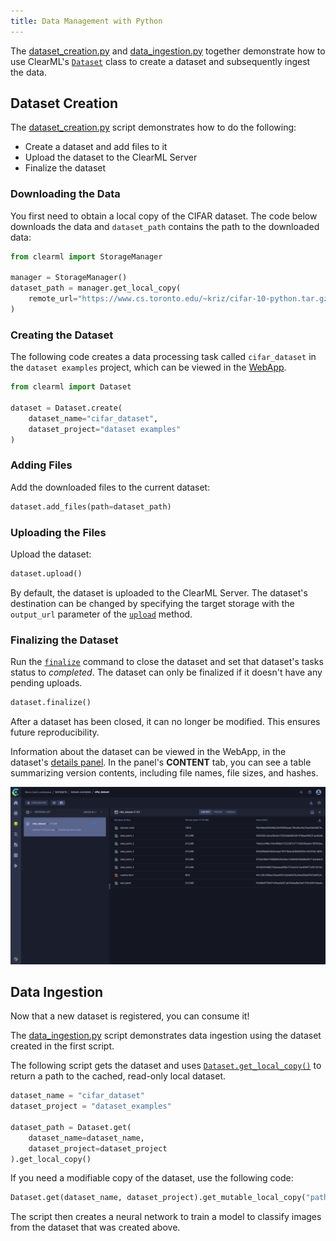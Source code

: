 ```yaml
---
title: Data Management with Python
---
```


The [dataset_creation.py](https://github.com/allegroai/clearml/blob/master/examples/datasets/dataset_creation.py) and 
[data_ingestion.py](https://github.com/allegroai/clearml/blob/master/examples/datasets/data_ingestion.py) 
together demonstrate how to use ClearML's [`Dataset`](../../references/sdk/dataset.md) class to create a dataset and 
subsequently ingest the data. 

## Dataset Creation

The [dataset_creation.py](https://github.com/allegroai/clearml/blob/master/examples/datasets/dataset_creation.py) script 
demonstrates how to do the following:
* Create a dataset and add files to it
* Upload the dataset to the ClearML Server
* Finalize the dataset


### Downloading the Data

You first need to obtain a local copy of the CIFAR dataset. 
The code below downloads the data and `dataset_path` contains the path to the downloaded data: 

```python
from clearml import StorageManager

manager = StorageManager()
dataset_path = manager.get_local_copy(
    remote_url="https://www.cs.toronto.edu/~kriz/cifar-10-python.tar.gz"
)
```


### Creating the Dataset

The following code creates a data processing task called `cifar_dataset` in the `dataset examples` project, which
can be viewed in the [WebApp](../../webapp/datasets/webapp_dataset_viewing.md).

```python
from clearml import Dataset

dataset = Dataset.create(
    dataset_name="cifar_dataset", 
    dataset_project="dataset examples"
)
 ```


### Adding Files

Add the downloaded files to the current dataset:

```python
dataset.add_files(path=dataset_path)
```

### Uploading the Files

Upload the dataset: 

```python
dataset.upload()
```

By default, the dataset is uploaded to the ClearML Server. The dataset's destination can be changed by specifying the 
target storage with the `output_url` parameter of the [`upload`](../../references/sdk/dataset.md#upload) method. 

### Finalizing the Dataset

Run the [`finalize`](../../references/sdk/dataset.md#finalize) command to close the dataset and set that dataset's tasks
status to *completed*. The dataset can only be finalized if it doesn't have any pending uploads. 

```python
dataset.finalize()
```

After a dataset has been closed, it can no longer be modified. This ensures future reproducibility. 

Information about the dataset can be viewed in the WebApp, in the dataset's [details panel](../../webapp/datasets/webapp_dataset_viewing.md#version-details-panel). 
In the panel's **CONTENT** tab, you can see a table summarizing version contents, including file names, file sizes, and hashes.

![Dataset content tab](../../img/examples_data_management_cifar_dataset.png)

## Data Ingestion

Now that a new dataset is registered, you can consume it!

The [data_ingestion.py](https://github.com/allegroai/clearml/blob/master/examples/datasets/data_ingestion.py) script 
demonstrates data ingestion using the dataset created in the first script.

The following script gets the dataset and uses [`Dataset.get_local_copy()`](../../references/sdk/dataset.md#get_local_copy) 
to return a path to the cached, read-only local dataset. 

```python
dataset_name = "cifar_dataset"
dataset_project = "dataset_examples"

dataset_path = Dataset.get(
    dataset_name=dataset_name, 
    dataset_project=dataset_project
).get_local_copy()
```

If you need a modifiable copy of the dataset, use the following code: 
```python
Dataset.get(dataset_name, dataset_project).get_mutable_local_copy("path/to/download")
```

The script then creates a neural network to train a model to classify images from the dataset that was
created above.